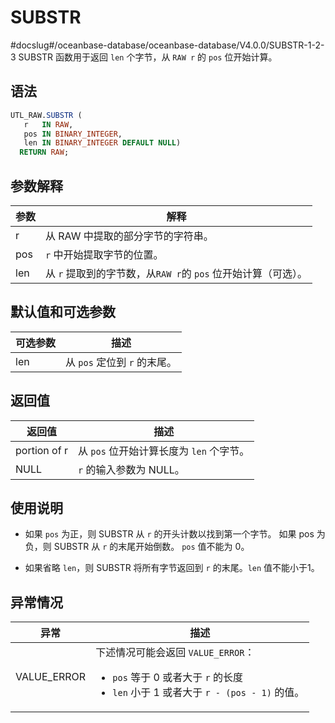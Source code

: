 SUBSTR 
===========================
#docslug#/oceanbase-database/oceanbase-database/V4.0.0/SUBSTR-1-2-3
SUBSTR 函数用于返回 `len` 个字节，从 `RAW r` 的 `pos` 位开始计算。

语法 
-----------

```sql
UTL_RAW.SUBSTR (
   r   IN RAW,
   pos IN BINARY_INTEGER,
   len IN BINARY_INTEGER DEFAULT NULL) 
  RETURN RAW;
```



参数解释 
-------------



| **参数** |                  **解释**                  |
|--------|------------------------------------------|
| r      | 从 RAW 中提取的部分字节的字符串。                      |
| pos    | `r` 中开始提取字节的位置。                          |
| len    | 从 `r` 提取到的字节数，从`RAW r`的 `pos` 位开始计算（可选）。 |



默认值和可选参数 
-----------------



| **可选参数** |        **描述**        |
|----------|----------------------|
| len      | 从 `pos` 定位到 `r` 的末尾。 |



返回值 
------------



|   **返回值**    |           **描述**            |
|--------------|-----------------------------|
| portion of r | 从 `pos` 位开始计算长度为 `len` 个字节。 |
| NULL         | `r` 的输入参数为 NULL。            |



使用说明 
-------------

* 如果 `pos` 为正，则 SUBSTR 从 `r` 的开头计数以找到第一个字节。 如果 pos 为负，则 SUBSTR 从 `r` 的末尾开始倒数。 `pos` 值不能为 0。

  

* 如果省略 `len`，则 SUBSTR 将所有字节返回到 `r` 的末尾。`len` 值不能小于1。

  




异常情况 
-------------



|   **异常**    |                                                                                            **描述**                                                                                             |
|-------------|-----------------------------------------------------------------------------------------------------------------------------------------------------------------------------------------------|
| VALUE_ERROR | 下述情况可能会返回 `VALUE_ERROR`： <ul><li> `pos` 等于 0 或者大于 `r` 的长度   </li> <li> `len` 小于 1 或者大于 `r - (pos - 1)` 的值。</li></ul>     |




